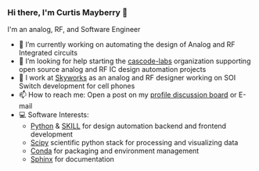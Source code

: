### Hi there, I'm Curtis Mayberry 👋

I'm an analog, RF, and Software Engineer

- 🔭 I’m currently working on automating the design of Analog and RF Integrated circuits
- 🤔 I’m looking for help starting the [cascode-labs](https://github.com/cascode-labs) organization supporting open source analog and RF IC design automation projects
- 💼 I work at [Skyworks](https://www.skyworksinc.com/) as an analog and RF designer working on SOI Switch development for cell phones
- 📫 How to reach me:  Open a post on my [profile discussion board](https://github.com/curtisma/curtisma/discussions) or E-mail
- 💻 Software Interests:
  - [Python](https://www.python.org/) & [SKILL](https://www.cadence.com/en_US/home/training/all-courses/83018.html) for design automation backend and frontend development
  - [Scipy](https://www.scipy.org/) scientific python stack for processing and visualizing data
  - [Conda](https://docs.conda.io/en/latest/) for packaging and environment management
  - [Sphinx](https://www.sphinx-doc.org/en/master/index.html) for documentation


<!--
**curtisma/curtisma** is a ✨ _special_ ✨ repository because its `README.md` (this file) appears on your GitHub profile.

Here are some ideas to get you started:

- 🔭 I’m currently working on ...
- 🌱 I’m currently learning ...
- 👯 I’m looking to collaborate on ...
- 🤔 I’m looking for help with ...
- 💬 Ask me about ...
- 📫 How to reach me: ...
- 😄 Pronouns: ...
- ⚡ Fun fact: ...
-->
